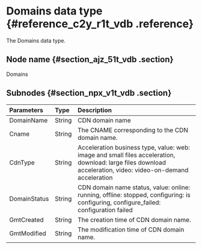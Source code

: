 # Domains data type {#reference_c2y_r1t_vdb .reference}

The Domains data type.

## Node name {#section_ajz_51t_vdb .section}

Domains

## Subnodes {#section_npx_v1t_vdb .section}

|Parameters|Type|Description|
|:---------|:---|:----------|
|DomainName|String|CDN domain name|
|Cname|String|The CNAME corresponding to the CDN domain name.|
|CdnType|String|Acceleration business type, value: web: image and small files acceleration, download: large files download acceleration, video: video-on-demand acceleration|
|DomainStatus|String|CDN domain name status, value: online: running, offline: stopped, configuring: is configuring, configure\_failed: configuration failed|
|GmtCreated|String|The creation time of CDN domain name.|
|GmtModified|String|The modification time of CDN domain name.|

